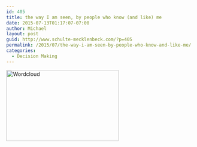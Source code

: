 ```yaml
---
id: 405
title: the way I am seen, by people who know (and like) me
date: 2015-07-13T01:17:07-07:00
author: Michael
layout: post
guid: http://www.schulte-mecklenbeck.com/?p=405
permalink: /2015/07/the-way-i-am-seen-by-people-who-know-and-like-me/
categories:
  - Decision Making
---
```

[<img class="alignleft size-medium wp-image-406" src="/uploads//2015/07/Michael-word-cloud-300x190.jpeg" alt="Wordcloud" width="300" height="190" srcset="2015/07/Michael-word-cloud-300x190.jpeg 300w, 2015/07/Michael-word-cloud-500x317.jpeg 500w, 2015/07/Michael-word-cloud.jpeg 640w" sizes="(max-width: 300px) 100vw, 300px" />](/uploads//2015/07/Michael-word-cloud.jpeg)
